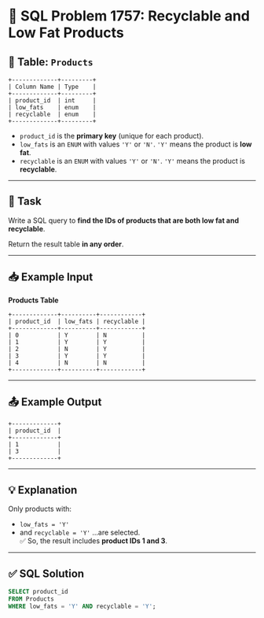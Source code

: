 # 🧪 SQL Problem 1757: Recyclable and Low Fat Products

## 📘 Table: `Products`

```
+-------------+---------+
| Column Name | Type    |
+-------------+---------+
| product_id  | int     |
| low_fats    | enum    |
| recyclable  | enum    |
+-------------+---------+
```

- `product_id` is the **primary key** (unique for each product).
- `low_fats` is an `ENUM` with values `'Y'` or `'N'`. `'Y'` means the product is **low fat**.
- `recyclable` is an `ENUM` with values `'Y'` or `'N'`. `'Y'` means the product is **recyclable**.

---

## 🎯 Task

Write a SQL query to **find the IDs of products that are both low fat and recyclable**.

Return the result table **in any order**.

---

## 📥 Example Input

**Products Table**

```
+-------------+----------+------------+
| product_id  | low_fats | recyclable |
+-------------+----------+------------+
| 0           | Y        | N          |
| 1           | Y        | Y          |
| 2           | N        | Y          |
| 3           | Y        | Y          |
| 4           | N        | N          |
+-------------+----------+------------+
```

---

## 📤 Example Output

```
+-------------+
| product_id  |
+-------------+
| 1           |
| 3           |
+-------------+
```

---

## 💡 Explanation

Only products with:
- `low_fats = 'Y'`  
- and `recyclable = 'Y'`
...are selected.  
✅ So, the result includes **product IDs 1 and 3**.

---

## ✅ SQL Solution

```sql
SELECT product_id
FROM Products
WHERE low_fats = 'Y' AND recyclable = 'Y';
```
